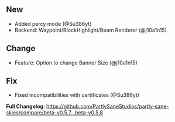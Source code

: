 ## New
* Added percy mode (@Su386yt)
* Backend: Waypoint/BlockHighlight/Beam Renderer (@j10a1n15)

## Change
* Feature: Option to change Banner Size (@j10a1n15)

## Fix
* Fixed incompatibilities with certificates (@Su386yt)


**Full Changelog**: https://github.com/PartlySaneStudios/partly-sane-skies/compare/beta-v0.5.7...beta-v0.5.8
